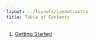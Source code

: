 ```yaml
---
layout: ../layouts/Layout.astro
title: Table of Contents
---
```


1. [Getting Started](./CONTRIBUTING)
